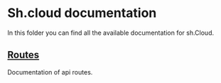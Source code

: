 # Sh.cloud documentation

In this folder you can find all the available documentation for sh.Cloud.

## [Routes](./routes.md)

Documentation of api routes.

